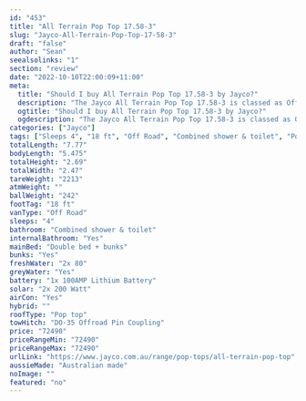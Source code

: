 ```yaml
---
id: "453"
title: "All Terrain Pop Top 17.58-3"
slug: "Jayco-All-Terrain-Pop-Top-17-58-3"
draft: "false"
author: "Sean"
seealsolinks: "1"
section: "review"
date: "2022-10-10T22:00:09+11:00"
meta:
  title: "Should I buy All Terrain Pop Top 17.58-3 by Jayco?"
  description: "The Jayco All Terrain Pop Top 17.58-3 is classed as Off Road, and sleeps 4 people. It is Australian made and comes in at 18 ft. It generally has Combined shower & toilet."
  ogtitle: "Should I buy All Terrain Pop Top 17.58-3 by Jayco?"
  ogdescription: "The Jayco All Terrain Pop Top 17.58-3 is classed as Off Road, and sleeps 4 people. It is Australian made and comes in at 18 ft. It generally has Combined shower & toilet."
categories: ["Jayco"]
tags: ["Sleeps 4", "18 ft", "Off Road", "Combined shower & toilet", "Pop top", "70 - 80k"]
totalLength: "7.77"
bodyLength: "5.475"
totalHeight: "2.69"
totalWidth: "2.47"
tareWeight: "2213"
atmWeight: ""
ballWeight: "242"
footTag: "18 ft"
vanType: "Off Road"
sleeps: "4"
bathroom: "Combined shower & toilet"
internalBathroom: "Yes"
mainBed: "Double bed + bunks"
bunks: "Yes"
freshWater: "2x 80"
greyWater: "Yes"
battery: "1x 100AMP Lithium Battery"
solar: "2x 200 Watt"
airCon: "Yes"
hybrid: ""
roofType: "Pop top"
towHitch: "DO-35 Offroad Pin Coupling"
price: "72490"
priceRangeMin: "72490"
priceRangeMax: "72490"
urlLink: "https://www.jayco.com.au/range/pop-tops/all-terrain-pop-top"
aussieMade: "Australian made"
noImage: ""
featured: "no"
---
```


